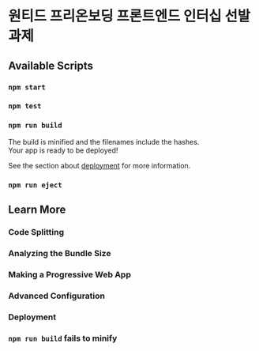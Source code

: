 # 원티드 프리온보딩 프론트엔드 인터십 선발과제


## Available Scripts



### `npm start`


### `npm test`


### `npm run build`



The build is minified and the filenames include the hashes.\
Your app is ready to be deployed!

See the section about [deployment](https://facebook.github.io/create-react-app/docs/deployment) for more information.

### `npm run eject`


## Learn More


### Code Splitting


### Analyzing the Bundle Size


### Making a Progressive Web App



### Advanced Configuration


### Deployment


### `npm run build` fails to minify

